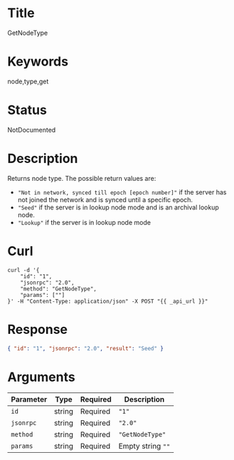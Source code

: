 # Title

GetNodeType

# Keywords

node,type,get

# Status

NotDocumented

# Description

Returns node type. The possible return values are:

- `"Not in network, synced till epoch [epoch number]"` if the server has not joined the network and is synced until a specific epoch.
- `"Seed"` if the server is in lookup node mode and is an archival lookup node.
- `"Lookup"` if the server is in lookup node mode

# Curl

```shell
curl -d '{
    "id": "1",
    "jsonrpc": "2.0",
    "method": "GetNodeType",
    "params": [""]
}' -H "Content-Type: application/json" -X POST "{{ _api_url }}"
```

# Response

```json
{ "id": "1", "jsonrpc": "2.0", "result": "Seed" }
```

# Arguments

| Parameter | Type   | Required | Description       |
| --------- | ------ | -------- | ----------------- |
| `id`      | string | Required | `"1"`             |
| `jsonrpc` | string | Required | `"2.0"`           |
| `method`  | string | Required | `"GetNodeType"`   |
| `params`  | string | Required | Empty string `""` |

